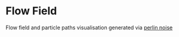 # Flow Field

Flow field and particle paths visualisation generated via [perlin noise](https://github.com/JoeRice21/perlinNoise)

